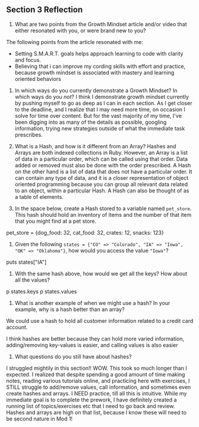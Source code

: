 ## Section 3 Reflection

1. What are two points from the Growth Mindset article and/or video that either resonated with you, or were brand new to you?

  The following points from the article resonated with me:
  - Setting S.M.A.R.T. goals helps approach learning to code with clarity and focus.
  - Believing that i can improve my cording skills with effort and practice, because growth mindset
    is associated with mastery and learning oriented behaviors

1. In which ways do you currently demonstrate a Growth Mindset? In which ways do you _not_?
  I think I demonstrate growth mindset currently by pushing myself to go as deep as I can in each
  section. As I get closer to the deadline, and I realize that I may need more time, on occasion I
  solve for time over content. But for the vast majority of my time, I've been digging into as many of the details as possible, googling information, trying new strategies outside of what the
  immediate task prescribes.

1. What is a Hash, and how is it different from an Array?
  Hashes and Arrays are both indexed collections in Ruby. However, an Array is a list of data in a particular order, which can be called using that order. Data added or removed must also be done with the order prescribed. A Hash on the other hand is a list of data that does not have a particular order. It can contain any type of data, and it is a closer representation of object oriented programming because you can group all relevant data related to an object, within a particular Hash. A Hash can also be thought of as a table of elements.

1. In the space below, create a Hash stored to a variable named `pet_store`.  This hash should hold an inventory of items and the number of that item that you might find at a pet store.

  pet_store =  {dog_food: 32, cat_food: 32, crates: 12, snacks: 123}   

1. Given the following `states = {"CO" => "Colorado", "IA" => "Iowa", "OK" => "Oklahoma"}`, how would you access the value `"Iowa"`?

  puts states["IA"]

1. With the same hash above, how would we get all the keys?  How about all the values?

  p states.keys
  p states.values

1. What is another example of when we might use a hash?  In your example, why is a hash better than an array?

  We could use a hash to hold all customer information related to a credit card account.

  I think hashes are better because they can hold more varied information, adding/removing key-values is easier, and calling values is also easier

1. What questions do you still have about hashes?

  I struggled mightily in this section!! WOW. This took so much longer than I expected. I realized that despite spending a good amount of time making notes, reading various tutorials online, and practicing here with exercises, I STILL struggle to add/remove values, call information, and sometimes even create hashes and arrays. I NEED practice, till all this is intuitive. While my immediate goal is to complete the prework, I have definitely created a running list of topics/exercises etc that I need to go back and review. Hashes and arrays are high on that list, because I know these will need to be second nature in Mod 1!

